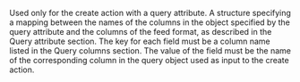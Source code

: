 Used only for the create action with a query attribute.
            A structure specifying a mapping between the names of the columns in the object specified by the query attribute
            and the columns of the feed format, as described in the Query attribute section.
            The key for each field must be a column name listed in the Query columns section. The value of the field must be
            the name of the corresponding column in the query object used as input to the create action.